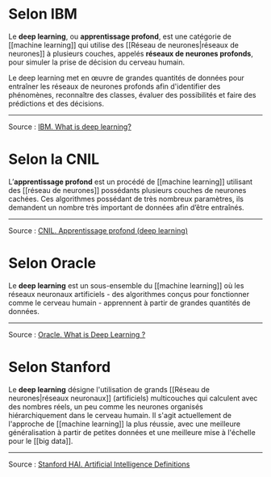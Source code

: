 # Selon IBM

Le **deep learning**, ou **apprentissage profond**, est une catégorie de [[machine learning]] qui utilise des [[Réseau de neurones|réseaux de neurones]] à plusieurs couches, appelés **réseaux de neurones profonds**, pour simuler la prise de décision du cerveau humain.

Le deep learning met en œuvre de grandes quantités de données pour entraîner les réseaux de neurones profonds afin d'identifier des phénomènes, reconnaître des classes, évaluer des possibilités et faire des prédictions et des décisions.

---
Source : [IBM. What is deep learning?](https://www.ibm.com/topics/deep-learning)

# Selon la CNIL

L’**apprentissage profond** est un procédé de [[machine learning]] utilisant des [[réseau de neurones]] possédants plusieurs couches de neurones cachées. Ces algorithmes possédant de très nombreux paramètres, ils demandent un nombre très important de données afin d’être entraînés.

---
Source : [CNIL. Apprentissage profond (deep learning)](https://www.cnil.fr/fr/definition/apprentissage-profond-deep-learning)

# Selon Oracle

Le **deep learning** est un sous-ensemble du [[machine learning]] où les réseaux neuronaux artificiels - des algorithmes conçus pour fonctionner comme le cerveau humain - apprennent à partir de grandes quantités de données.

---
Source : [Oracle. What is Deep Learning ?](https://www.oracle.com/artificial-intelligence/machine-learning/what-is-deep-learning/)

# Selon Stanford

Le **deep learning** désigne l'utilisation de grands [[Réseau de neurones|réseaux neuronaux]] (artificiels) multicouches qui calculent avec des nombres réels, un peu comme les neurones organisés hiérarchiquement dans le cerveau humain. Il s'agit actuellement de l'approche de [[machine learning]] la plus réussie, avec une meilleure généralisation à partir de petites données et une meilleure mise à l'échelle pour le [[big data]].

---
Source : [Stanford HAI. Artificial Intelligence Definitions](https://hai.stanford.edu/sites/default/files/2020-09/AI-Definitions-HAI.pdf)